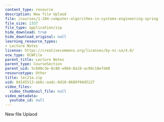 ```yaml
---
content_type: resource
description: New file Uplaod
file: /courses/1-204-computer-algorithms-in-systems-engineering-spring-2010/8d145513ab6caadc8d108689f04d5127_lec21a.zip
file_size: 1337
file_type: application/zip
hide_download: true
hide_download_original: null
learning_resource_types:
- Lecture Notes
license: https://creativecommons.org/licenses/by-nc-sa/4.0/
ocw_type: OCWFile
parent_title: Lecture Notes
parent_type: CourseSection
parent_uid: 5c600c3e-8c80-e984-8a10-ac99c18efd48
resourcetype: Other
title: lec21a.zip
uid: 8d145513-ab6c-aadc-8d10-8689f04d5127
video_files:
  video_thumbnail_file: null
video_metadata:
  youtube_id: null
---
```

New file Uplaod